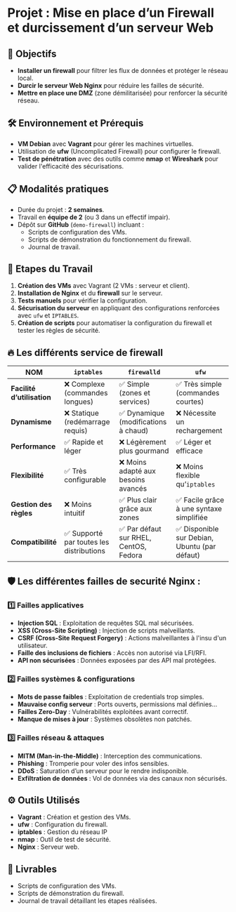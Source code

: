 # Projet : Mise en place d’un Firewall et durcissement d’un serveur Web

## 🎯 Objectifs
- **Installer un firewall** pour filtrer les flux de données et protéger le réseau local.
- **Durcir le serveur Web Nginx** pour réduire les failles de sécurité.
- **Mettre en place une DMZ** (zone démilitarisée) pour renforcer la sécurité réseau.

  

## 🛠️ Environnement et Prérequis
- **VM Debian** avec **Vagrant** pour gérer les machines virtuelles.
- Utilisation de **ufw** (Uncomplicated Firewall) pour configurer le firewall.
- **Test de pénétration** avec des outils comme **nmap** et **Wireshark** pour valider l'efficacité des sécurisations.

  

## 📋 Modalités pratiques
- Durée du projet : **2 semaines**.
- Travail en **équipe de 2** (ou 3 dans un effectif impair).
- Dépôt sur **GitHub** (`demo-firewall`) incluant :
  - Scripts de configuration des VMs.
  - Scripts de démonstration du fonctionnement du firewall.
  - Journal de travail.


    
## 📝 Etapes du Travail
1. **Création des VMs** avec Vagrant (2 VMs : serveur et client).
2. **Installation de Nginx** et du **firewall** sur le serveur.
3. **Tests manuels** pour vérifier la configuration.
4. **Sécurisation du serveur** en appliquant des configurations renforcées avec `ufw` et `IPTABLES`.
5. **Création de scripts** pour automatiser la configuration du firewall et tester les règles de sécurité.

   

## 🔥 Les différents service de firewall
  
| NOM| `iptables` | `firewalld` | `ufw` |
|---------------------- |------------|------------|------|
| **Facilité d’utilisation** | ❌ Complexe (commandes longues) | ✅ Simple (zones et services) | ✅ Très simple (commandes courtes) |
| **Dynamisme** | ❌ Statique (redémarrage requis) | ✅ Dynamique (modifications à chaud) | ❌ Nécessite un rechargement |
| **Performance** | ✅ Rapide et léger | ❌ Légèrement plus gourmand | ✅ Léger et efficace |
| **Flexibilité** | ✅ Très configurable | ❌ Moins adapté aux besoins avancés | ❌ Moins flexible qu’`iptables` |
| **Gestion des règles** | ❌ Moins intuitif | ✅ Plus clair grâce aux zones | ✅ Facile grâce à une syntaxe simplifiée |
| **Compatibilité** | ✅ Supporté par toutes les distributions | ✅ Par défaut sur RHEL, CentOS, Fedora | ✅ Disponible sur Debian, Ubuntu (par défaut) |


## 🛡️ Les différentes failles de securité **Nginx** : 
### 1️⃣ Failles applicatives  
- **Injection SQL** : Exploitation de requêtes SQL mal sécurisées.  
- **XSS (Cross-Site Scripting)** : Injection de scripts malveillants.  
- **CSRF (Cross-Site Request Forgery)** : Actions malveillantes à l'insu d'un utilisateur.  
- **Faille des inclusions de fichiers** : Accès non autorisé via LFI/RFI.  
- **API non sécurisées** : Données exposées par des API mal protégées.  

### 2️⃣ Failles systèmes & configurations  
- **Mots de passe faibles** : Exploitation de credentials trop simples.  
- **Mauvaise config serveur** : Ports ouverts, permissions mal définies…  
- **Failles Zero-Day** : Vulnérabilités exploitées avant correctif.  
- **Manque de mises à jour** : Systèmes obsolètes non patchés.  

### 3️⃣ Failles réseau & attaques  
- **MITM (Man-in-the-Middle)** : Interception des communications.  
- **Phishing** : Tromperie pour voler des infos sensibles.  
- **DDoS** : Saturation d’un serveur pour le rendre indisponible.  
- **Exfiltration de données** : Vol de données via des canaux non sécurisés.  

 


## ⚙️ Outils Utilisés
- **Vagrant** : Création et gestion des VMs.
- **ufw** : Configuration du firewall.
- **iptables** : Gestion du réseau IP
- **nmap** : Outil de test de sécurité.
- **Nginx** : Serveur web.

## 📂 Livrables
- Scripts de configuration des VMs.
- Scripts de démonstration du firewall.
- Journal de travail détaillant les étapes réalisées.
